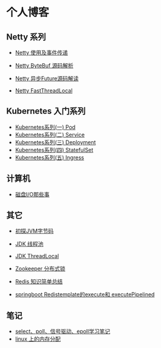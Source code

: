 # 个人博客

<!--
**LemonLmNan/LemonLmNan** is a ✨ _special_ ✨ repository because its `README.md` (this file) appears on your GitHub profile.

Here are some ideas to get you started:

- 🔭 I’m currently working on ...
- 🌱 I’m currently learning ...
- 👯 I’m looking to collaborate on ...
- 🤔 I’m looking for help with ...
- 💬 Ask me about ...
- 📫 How to reach me: ...
- 😄 Pronouns: ...
- ⚡ Fun fact: ...
-->

## Netty 系列

- [Netty 使用及事件传递](https://juejin.im/post/6844903985720229902)

- [Netty ByteBuf 源码解析](https://juejin.im/post/6844903983530655751)
- [Netty 异步Future源码解读](https://juejin.im/post/6844904021887565831)
- [Netty FastThreadLocal](https://www.cnblogs.com/wuhaonan/p/11565659.html)





## Kubernetes 入门系列

- [Kubernetes系列(一) Pod](https://juejin.im/post/6862733649272537102)
- [Kubernetes系列(二) Service](https://juejin.im/post/6863704173931593736)
- [Kubernetes系列(三) Deployment](https://juejin.im/post/6865672466939150349)
- [Kubernetes系列(四) StatefulSet](https://juejin.im/post/6870071267438329869)
- [Kubernetes系列(五) Ingress](https://juejin.im/post/6878269825639317517)



## 计算机

- [磁盘I/O那些事](https://juejin.im/post/6844904176514760711)



## 其它

- [初探JVM字节码](https://juejin.im/post/6885658003811827725)

- [JDK 线程池](https://juejin.im/post/6844903984365486094)

- [JDK ThreadLocal](https://juejin.im/post/6844903988391854094)

- [Zookeeper 分布式锁](https://juejin.im/post/6844904022550249485)
- [Redis 知识简单总结](https://juejin.im/post/6844904014941782030)

- [springboot Redistemplate的execute和 executePipelined](https://www.cnblogs.com/wuhaonan/p/10646277.html)



## 笔记

- [select、poll、信号驱动、epoll学习笔记](https://juejin.im/post/6844904170282024967)
- [linux 上的内存分配](https://juejin.im/post/6844904190452432909)

